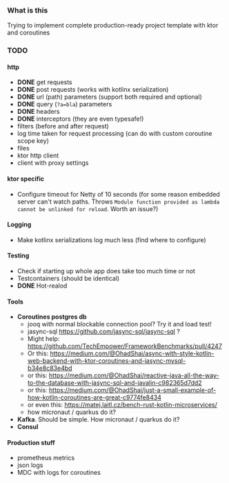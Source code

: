 ### What is this 

Trying to implement complete production-ready project template with ktor and coroutines

### TODO

#### http

- **DONE** get requests
- **DONE** post requests (works with kotlinx serialization)
- **DONE** url (path) parameters (support both required and optional)
- **DONE** query (`?a=bla`) parameters
- **DONE** headers
- **DONE** interceptors (they are even typesafe!)
- filters (before and after request)
- log time taken for request processing (can do with custom coroutine scope key)
- files
- ktor http client 
- client with proxy settings

#### ktor specific

- Configure timeout for Netty of 10 seconds (for some reason embedded server can't watch paths. 
Throws `Module function provided as lambda cannot be unlinked for reload`. Worth an issue?)


#### Logging

- Make kotlinx serializations log much less (find where to configure)

#### Testing

- Check if starting up whole app does take too much time or not
- Testcontainers (should be identical)
- **DONE** Hot-realod

#### Tools

- **Coroutines postgres db**
    - jooq with normal blockable connection pool? Try it and load test!
    - jasync-sql https://github.com/jasync-sql/jasync-sql ?
    - Might help: https://github.com/TechEmpower/FrameworkBenchmarks/pull/4247
    - Or this: https://medium.com/@OhadShai/async-with-style-kotlin-web-backend-with-ktor-coroutines-and-jasync-mysql-b34e8c83e4bd
    - or this: https://medium.com/@OhadShai/reactive-java-all-the-way-to-the-database-with-jasync-sql-and-javalin-c982365d7dd2
    - or this: https://medium.com/@OhadShai/just-a-small-example-of-how-kotlin-coroutines-are-great-c9774fe8434
    - or even this: https://matej.laitl.cz/bench-rust-kotlin-microservices/
    - how micronaut / quarkus do it?
- **Kafka**. Should be simple. How micronaut / quarkus do it?
- **Consul**

#### Production stuff

- prometheus metrics
- json logs
- MDC with logs for coroutines

